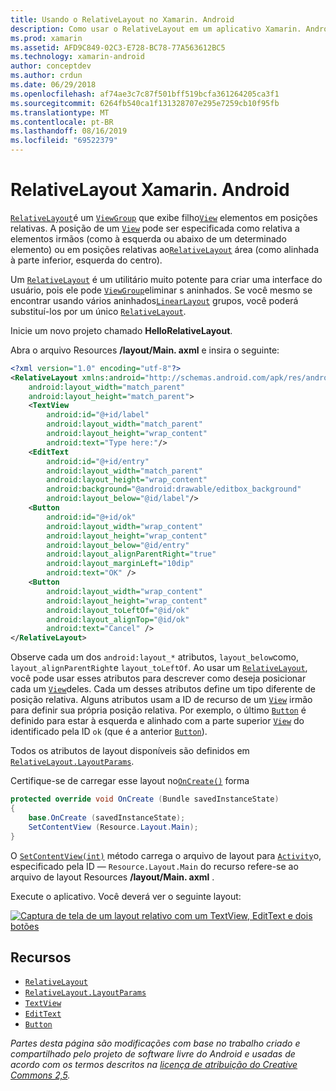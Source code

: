 ```yaml
---
title: Usando o RelativeLayout no Xamarin. Android
description: Como usar o RelativeLayout em um aplicativo Xamarin. Android
ms.prod: xamarin
ms.assetid: AFD9C849-02C3-E728-BC78-77A563612BC5
ms.technology: xamarin-android
author: conceptdev
ms.author: crdun
ms.date: 06/29/2018
ms.openlocfilehash: af74ae3c7c87f501bff519bcfa361264205ca3f1
ms.sourcegitcommit: 6264fb540ca1f131328707e295e7259cb10f95fb
ms.translationtype: MT
ms.contentlocale: pt-BR
ms.lasthandoff: 08/16/2019
ms.locfileid: "69522379"
---
```

# <a name="xamarinandroid-relativelayout"></a>RelativeLayout Xamarin. Android

[`RelativeLayout`](xref:Android.Widget.RelativeLayout)é um [`ViewGroup`](xref:Android.Views.ViewGroup) que exibe filho[`View`](xref:Android.Views.View)
elementos em posições relativas. A posição de um [`View`](xref:Android.Views.View) pode ser especificada como relativa a elementos irmãos (como à esquerda ou abaixo de um determinado elemento) ou em posições relativas ao[`RelativeLayout`](xref:Android.Widget.RelativeLayout)
área (como alinhada à parte inferior, esquerda do centro).

Um [`RelativeLayout`](xref:Android.Widget.RelativeLayout) é um utilitário muito potente para criar uma interface do usuário, pois ele pode [`ViewGroup`](xref:Android.Views.ViewGroup)eliminar s aninhados. Se você mesmo se encontrar usando vários aninhados[`LinearLayout`](xref:Android.Widget.LinearLayout)
grupos, você poderá substituí-los por um único [`RelativeLayout`](xref:Android.Widget.RelativeLayout).

Inicie um novo projeto chamado **HelloRelativeLayout**.

Abra o arquivo Resources **/layout/Main. axml** e insira o seguinte:

```xml
<?xml version="1.0" encoding="utf-8"?>
<RelativeLayout xmlns:android="http://schemas.android.com/apk/res/android"
    android:layout_width="match_parent"
    android:layout_height="match_parent">
    <TextView
        android:id="@+id/label"
        android:layout_width="match_parent"
        android:layout_height="wrap_content"
        android:text="Type here:"/>
    <EditText
        android:id="@+id/entry"
        android:layout_width="match_parent"
        android:layout_height="wrap_content"
        android:background="@android:drawable/editbox_background"
        android:layout_below="@id/label"/>
    <Button
        android:id="@+id/ok"
        android:layout_width="wrap_content"
        android:layout_height="wrap_content"
        android:layout_below="@id/entry"
        android:layout_alignParentRight="true"
        android:layout_marginLeft="10dip"
        android:text="OK" />
    <Button
        android:layout_width="wrap_content"
        android:layout_height="wrap_content"
        android:layout_toLeftOf="@id/ok"
        android:layout_alignTop="@id/ok"
        android:text="Cancel" />
</RelativeLayout>
```

Observe cada um dos `android:layout_*` atributos, `layout_below`como, `layout_alignParentRight`e `layout_toLeftOf`.
Ao usar um [`RelativeLayout`](xref:Android.Widget.RelativeLayout), você pode usar esses atributos para descrever como deseja posicionar cada um [`View`](xref:Android.Views.View)deles. Cada um desses atributos define um tipo diferente de posição relativa. Alguns atributos usam a ID de recurso de um [`View`](xref:Android.Views.View) irmão para definir sua própria posição relativa. Por exemplo, o último [`Button`](xref:Android.Widget.Button) é definido para estar à esquerda e alinhado com a parte superior [`View`](xref:Android.Views.View) do identificado pela ID `ok` (que é a anterior [`Button`](xref:Android.Widget.Button)).

Todos os atributos de layout disponíveis são definidos em [`RelativeLayout.LayoutParams`](xref:Android.Widget.RelativeLayout.LayoutParams).

Certifique-se de carregar esse layout no[`OnCreate()`](xref:Android.App.Activity.OnCreate*)
forma

```csharp
protected override void OnCreate (Bundle savedInstanceState)
{
    base.OnCreate (savedInstanceState);
    SetContentView (Resource.Layout.Main);
}
```

O [`SetContentView(int)`](xref:Android.App.Activity.SetContentView*) método carrega o arquivo de layout para [`Activity`](xref:Android.App.Activity)o, especificado pela ID &mdash; `Resource.Layout.Main` do recurso refere-se ao arquivo de layout Resources **/layout/Main. axml** .

Execute o aplicativo. Você deverá ver o seguinte layout:

[![Captura de tela de um layout relativo com um TextView, EditText e dois botões](relative-layout-images/helloviews2.png)](relative-layout-images/helloviews2.png#lightbox)

## <a name="resources"></a>Recursos

- [`RelativeLayout`](xref:Android.Widget.RelativeLayout)
- [`RelativeLayout.LayoutParams`](xref:Android.Widget.RelativeLayout.LayoutParams)
- [`TextView`](xref:Android.Widget.TextView)
- [`EditText`](xref:Android.Widget.EditText)
- [`Button`](xref:Android.Widget.Button)

_Partes desta página são modificações com base no trabalho criado e compartilhado pelo projeto de software livre do Android e usadas de acordo com os termos descritos na [licença de atribuição do Creative Commons 2,5](http://creativecommons.org/licenses/by/2.5/)._
